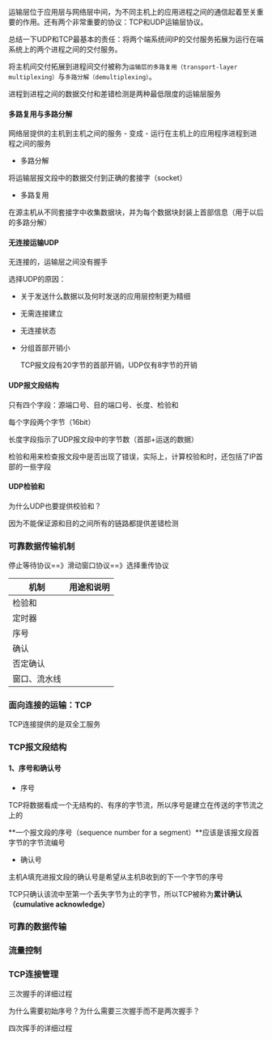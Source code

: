 运输层位于应用层与网络层中间，为不同主机上的应用进程之间的通信起着至关重要的作用。还有两个非常重要的协议：TCP和UDP运输层协议。

总结一下UDP和TCP最基本的责任：将两个端系统间IP的交付服务拓展为运行在端系统上的两个进程之间的交付服务。

将主机间交付拓展到进程间交付被称为`运输层的多路复用（transport-layer multiplexing）`与`多路分解（demultiplexing）`。

进程到进程之间的数据交付和差错检测是两种最低限度的运输层服务



#### 多路复用与多路分解

网络层提供的主机到主机之间的服务 - 变成 - 运行在主机上的应用程序进程到进程之间的服务

- 多路分解

将运输层报文段中的数据交付到正确的套接字（socket）

- 多路复用

在源主机从不同套接字中收集数据块，并为每个数据块封装上首部信息（用于以后的多路分解）



#### 无连接运输UDP

无连接的，运输层之间没有握手

选择UDP的原因：

- 关于发送什么数据以及何时发送的应用层控制更为精细

- 无需连接建立

- 无连接状态

- 分组首部开销小

  TCP报文段有20字节的首部开销，UDP仅有8字节的开销



#### UDP报文段结构

只有四个字段：源端口号、目的端口号、长度、检验和

每个字段两个字节（16bit）

长度字段指示了UDP报文段中的字节数（首部+运送的数据）

检验和用来检查报文段中是否出现了错误，实际上，计算校验和时，还包括了IP首部的一些字段



#### UDP检验和

为什么UDP也要提供校验和？

因为不能保证源和目的之间所有的链路都提供差错检测



### 可靠数据传输机制

停止等待协议==》滑动窗口协议==》选择重传协议

| **机制**     | **用途和说明** |
| ------------ | -------------- |
| 检验和       |                |
| 定时器       |                |
| 序号         |                |
| 确认         |                |
| 否定确认     |                |
| 窗口、流水线 |                |



### 面向连接的运输：TCP

TCP连接提供的是双全工服务



### TCP报文段结构

#### 1、序号和确认号

- 序号

TCP将数据看成一个无结构的、有序的字节流，所以序号是建立在传送的字节流之上的

**一个报文段的序号（sequence number for a segment）**应该是该报文段首字节的字节流编号

- 确认号

主机A填充进报文段的确认号是希望从主机B收到的下一个字节的序号

TCP只确认该流中至第一个丢失字节为止的字节，所以TCP被称为**累计确认（cumulative acknowledge）**



### 可靠的数据传输



### 流量控制



### TCP连接管理

三次握手的详细过程

为什么需要初始序号？为什么需要三次握手而不是两次握手？



四次挥手的详细过程





